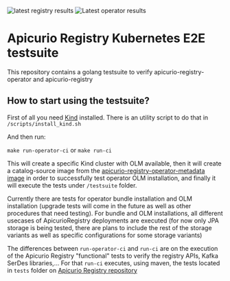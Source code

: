 ![latest registry results](https://github.com/Apicurio/apicurio-registry-k8s-tests-e2e/workflows/Apicurio%20Registry%20Tests/badge.svg?branch=master)
![Latest operator results](https://github.com/Apicurio/apicurio-registry-k8s-tests-e2e/workflows/Apicurio%20Registry%20Operator%20Tests/badge.svg?branch=master)

# Apicurio Registry Kubernetes E2E testsuite

This repository contains a golang testsuite to verify apicurio-registry-operator and apicurio-registry

## How to start using the testsuite?

First of all you need [Kind](https://kind.sigs.k8s.io/docs/user/quick-start/) installed. There is an utility script to do that in `/scripts/install_kind.sh`

And then run:

`make run-operator-ci` or `make run-ci`

This will create a specific Kind cluster with OLM available, then it will create a catalog-source image from the [apicurio-registry-operator-metadata image](https://hub.docker.com/r/apicurio/apicurio-registry-operator-metadata/tags) in order to successfully test operator OLM installation, and finally it will execute the tests under `/testsuite` folder.

Currently there are tests for operator bundle installation and OLM installation (upgrade tests will come in the future as well as other procedures that need testing). For bundle and OLM installations, all different usecases of ApicurioRegistry deployments are executed (for now only JPA storage is being tested, there are plans to include the rest of the storage variants as well as specific configurations for some storage variants)

The differences between `run-operator-ci` and `run-ci` are on the execution of the Apicurio Registry "functional" tests to verify the registry APIs, Kafka SerDes libraries,... For that `run-ci` executes, using maven, the tests located in `tests` folder on [Apicurio Registry repository](https://github.com/Apicurio/apicurio-registry/tree/master/tests)


